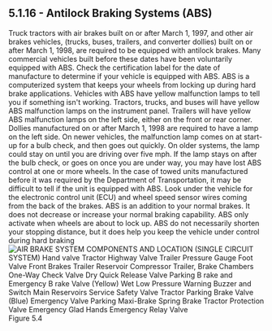 ## 5.1.16 - Antilock Braking Systems (ABS)
Truck tractors with air brakes built on or after March 1, 1997, and other air brakes vehicles, (trucks, buses, trailers, and converter dollies) built on or after March 1, 1998, are required to be equipped with antilock brakes. Many commercial vehicles built before these dates have been voluntarily equipped with ABS. Check the certification label for the date of manufacture to determine if your vehicle is equipped
with ABS. ABS is a computerized system that keeps your wheels from locking up during hard brake applications.
Vehicles with ABS have yellow malfunction lamps to tell you if something isn't working.
Tractors, trucks, and buses will have yellow ABS malfunction lamps on the instrument panel.
Trailers will have yellow ABS malfunction lamps on the left side, either on the front or rear corner. Dollies manufactured on or after March 1, 1998 are required to have a lamp on the left side.
On newer vehicles, the malfunction lamp comes on at start-up for a bulb check, and then goes out quickly. On older systems, the lamp could stay on until you are driving over five mph.
If the lamp stays on after the bulb check, or goes on once you are under way, you may have lost ABS control at one or more wheels.
In the case of towed units manufactured before it was required by the Department of Transportation, it may be difficult to tell if the unit is equipped with ABS. Look under the vehicle for the electronic control unit (ECU) and wheel speed sensor wires coming from the back of the brakes.
ABS is an addition to your normal brakes. It does not decrease or increase your normal braking capability. ABS only activate when wheels are about to lock up.
ABS do not necessarily shorten your stopping distance, but it does help you keep the vehicle under control during hard braking
![AIR BRAKE SYSTEM COMPONENTS AND LOCATION (SINGLE CIRCUIT SYSTEM) Hand valve Tractor Highway Valve Trailer Pressure Gauge Foot Valve Front Brakes Trailer Reservoir Compressor Trailer, Brake Chambers One-Way Check Valve Dry Quick Release Valve Parking B rake and Emergency B rake Valve (Yellow) Wet Low Pressure Warning Buzzer and Switch Main Reservoirs Service Safety Valve Tractor Parking Brake Valve (Blue) Emergency Valve Parking Maxi-Brake Spring Brake Tractor Protection Valve Emergency Glad Hands Emergency Relay Valve]()
Figure 5.4